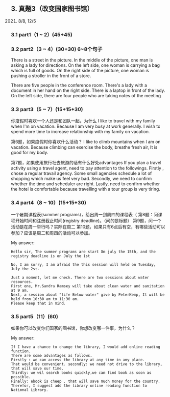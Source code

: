 
## 3.	真题3（改变国家图书馆）
2021. 8/8, 12/5
### 3.1	part1（1 ~ 2）(45+45)
### 3.2	part2（3 ~ 4）(30+30) 6~8个句子
 
There is a street in the picture. 
In the middle of the picture, one man is asking a lady for directions. On the left side, one woman is carrying a bag which is full of goods. 
On the right side of the picture, one woman is pushing a stroller in the front of a store.
 
There are five people in the conference room. There's a lady with a document in her hand on the right side. There is a laptop in front of the lady. On the left side, there are four people who are taking notes of the meeting
### 3.3	part3（5 ~ 7）(15+15+30)
你度假时喜欢一个人还是和团队一起，为什么
I like to travel with my family when I'm on vacation. Because I am very busy at work generally. I wish to spend more time to increase relationship with my family on vacation.

第6题，如果度假时你喜欢什么活动？
I like to climb mountains when I am on vacation. Because climbing can exercise the body, breathe fresh air, It is good for my body. 

第7题，如果使用旅行社去旅游的话有什么好处advantages
If you plan a travel activity using a travel agent, need to pay attention to the followings. 
Firstly , chose a regular travail agency. Some small agencies schedule a lot of shopping which make us feel very bad. 
Secondly, we need to confirm whether the time and scheduler are right. 
Lastly, need to confirm whether the hotel is comfortable because travelling with a tour group is very tiring.

### 3.4	part4（8 ~ 10）(15+15+30) 
一个暑期课程表(summer programs)，给出周一到周四的课程表（
第8题：问课程开始时间和注册截止时间(registry deadline)。（问的是标题）
第9题，问一个活动是在周一举行吗？实际在周二
第10题，如果只有6点后有空，有哪些活动可以参加？应该是周二和周四的活动可以参加。

My answer:

```
Hello sir, The summer programs are start On july the 15th, and the registry deadline is on July the 1st

No, I am sorry, I am afraid the this session will held on Tuesday, July the 2st.

Just a moment, let me check. There are two sessions about water resources. 
First one, Mr.Sandra Ramsey will take about clean water and sanitation at 9 am. 
Next, a session about "life Below water" give by PeterKemp, It will be held from 10:30 am to 11:30 am. 
Please keep that in mind.
```

### 3.5	part5（11）(60)
如果你可以改变你们国家的图书馆，你想改变哪一件事，为什么？

My answer:

```
If I have a chance to change the library, I would add online reading function. 
There are some advantages as follows. 
Firstly : we can access the library at any time in any place. 
That would be convenient. secondly: we need not drive to the library, that will save our time. 
Thirdly: we wil search books quickly,we can find book as soon as possible. 
Finally: ebook is cheep , that will save much money for the country.
Therefor, I suggest add the library online reading function to National Library.
```

